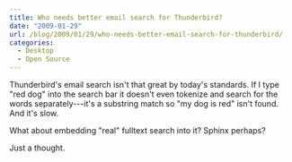```yaml
---
title: Who needs better email search for Thunderbird?
date: "2009-01-29"
url: /blog/2009/01/29/who-needs-better-email-search-for-thunderbird/
categories:
  - Desktop
  - Open Source
---
```

Thunderbird's email search isn't that great by today's standards. If I type "red dog" into the search bar it doesn't even tokenize and search for the words separately---it's a substring match so "my dog is red" isn't found. And it's slow.

What about embedding "real" fulltext search into it? Sphinx perhaps?

Just a thought.


